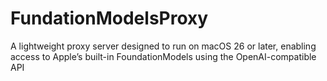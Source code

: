 # FundationModelsProxy
A lightweight proxy server designed to run on macOS 26 or later, enabling access to Apple’s built-in FoundationModels using the OpenAI-compatible API
